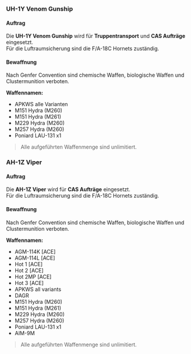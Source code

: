 ### UH-1Y Venom Gunship

#### Auftrag

Die **UH-1Y Venom Gunship** wird für **Truppentransport** und **CAS Aufträge** eingesetzt.  
Für die Luftraumsicherung sind die F/A-18C Hornets zuständig.

#### Bewaffnung

Nach Genfer Convention sind chemische Waffen, biologische Waffen und Clustermunition verboten.  

**Waffennamen:**
* APKWS alle Varianten
* M151 Hydra (M260)
* M151 Hydra (M261)
* M229 Hydra (M260)
* M257 Hydra (M260)
* Poniard LAU-131 x1

> Alle aufgeführten Waffenmenge sind unlimitiert.


### AH-1Z Viper

#### Auftrag

Die **AH-1Z Viper** wird für **CAS Aufträge** eingesetzt.  
Für die Luftraumsicherung sind die F/A-18C Hornets zuständig.

#### Bewaffnung

Nach Genfer Convention sind chemische Waffen, biologische Waffen und Clustermunition verboten.  

**Waffennamen:**
* AGM-114K [ACE]
* AGM-114L [ACE]
* Hot 1 [ACE]
* Hot 2 [ACE]
* Hot 2MP [ACE]
* Hot 3 [ACE]
* APKWS all variants
* DAGR
* M151 Hydra (M260)
* M151 Hydra (M261)
* M229 Hydra (M260)
* M257 Hydra (M260)
* Poniard LAU-131 x1
* AIM-9M

> Alle aufgeführten Waffenmenge sind unlimitiert.
